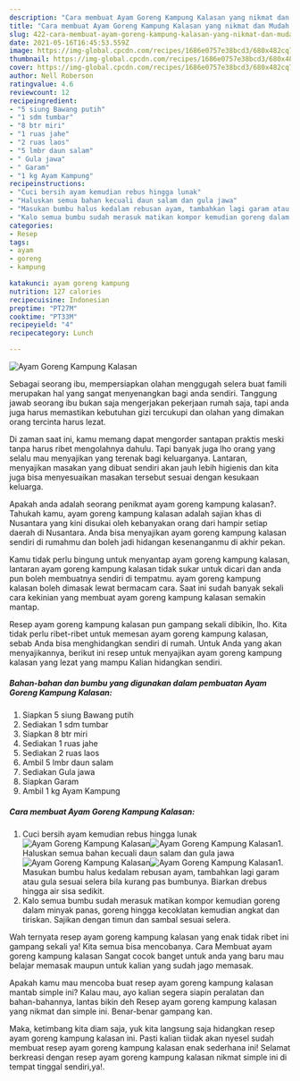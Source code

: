 ```yaml
---
description: "Cara membuat Ayam Goreng Kampung Kalasan yang nikmat dan Mudah Dibuat"
title: "Cara membuat Ayam Goreng Kampung Kalasan yang nikmat dan Mudah Dibuat"
slug: 422-cara-membuat-ayam-goreng-kampung-kalasan-yang-nikmat-dan-mudah-dibuat
date: 2021-05-16T16:45:53.559Z
image: https://img-global.cpcdn.com/recipes/1686e0757e38bcd3/680x482cq70/ayam-goreng-kampung-kalasan-foto-resep-utama.jpg
thumbnail: https://img-global.cpcdn.com/recipes/1686e0757e38bcd3/680x482cq70/ayam-goreng-kampung-kalasan-foto-resep-utama.jpg
cover: https://img-global.cpcdn.com/recipes/1686e0757e38bcd3/680x482cq70/ayam-goreng-kampung-kalasan-foto-resep-utama.jpg
author: Nell Roberson
ratingvalue: 4.6
reviewcount: 12
recipeingredient:
- "5 siung Bawang putih"
- "1 sdm tumbar"
- "8 btr miri"
- "1 ruas jahe"
- "2 ruas laos"
- "5 lmbr daun salam"
- " Gula jawa"
- " Garam"
- "1 kg Ayam Kampung"
recipeinstructions:
- "Cuci bersih ayam kemudian rebus hingga lunak"
- "Haluskan semua bahan kecuali daun salam dan gula jawa"
- "Masukan bumbu halus kedalam rebusan ayam, tambahkan lagi garam atau gula sesuai selera bila kurang pas bumbunya. Biarkan drebus hingga air sisa sedikit."
- "Kalo semua bumbu sudah merasuk matikan kompor kemudian goreng dalam minyak panas, goreng hingga kecoklatan kemudian angkat dan tiriskan. Sajikan dengan timun dan sambal sesuai selera."
categories:
- Resep
tags:
- ayam
- goreng
- kampung

katakunci: ayam goreng kampung 
nutrition: 127 calories
recipecuisine: Indonesian
preptime: "PT27M"
cooktime: "PT33M"
recipeyield: "4"
recipecategory: Lunch

---
```



![Ayam Goreng Kampung Kalasan](https://img-global.cpcdn.com/recipes/1686e0757e38bcd3/680x482cq70/ayam-goreng-kampung-kalasan-foto-resep-utama.jpg)

Sebagai seorang ibu, mempersiapkan olahan menggugah selera buat famili merupakan hal yang sangat menyenangkan bagi anda sendiri. Tanggung jawab seorang ibu bukan saja mengerjakan pekerjaan rumah saja, tapi anda juga harus memastikan kebutuhan gizi tercukupi dan olahan yang dimakan orang tercinta harus lezat.

Di zaman  saat ini, kamu memang dapat mengorder santapan praktis meski tanpa harus ribet mengolahnya dahulu. Tapi banyak juga lho orang yang selalu mau menyajikan yang terenak bagi keluarganya. Lantaran, menyajikan masakan yang dibuat sendiri akan jauh lebih higienis dan kita juga bisa menyesuaikan masakan tersebut sesuai dengan kesukaan keluarga. 



Apakah anda adalah seorang penikmat ayam goreng kampung kalasan?. Tahukah kamu, ayam goreng kampung kalasan adalah sajian khas di Nusantara yang kini disukai oleh kebanyakan orang dari hampir setiap daerah di Nusantara. Anda bisa menyajikan ayam goreng kampung kalasan sendiri di rumahmu dan boleh jadi hidangan kesenanganmu di akhir pekan.

Kamu tidak perlu bingung untuk menyantap ayam goreng kampung kalasan, lantaran ayam goreng kampung kalasan tidak sukar untuk dicari dan anda pun boleh membuatnya sendiri di tempatmu. ayam goreng kampung kalasan boleh dimasak lewat bermacam cara. Saat ini sudah banyak sekali cara kekinian yang membuat ayam goreng kampung kalasan semakin mantap.

Resep ayam goreng kampung kalasan pun gampang sekali dibikin, lho. Kita tidak perlu ribet-ribet untuk memesan ayam goreng kampung kalasan, sebab Anda bisa menghidangkan sendiri di rumah. Untuk Anda yang akan menyajikannya, berikut ini resep untuk menyajikan ayam goreng kampung kalasan yang lezat yang mampu Kalian hidangkan sendiri.

<!--inarticleads1-->

##### Bahan-bahan dan bumbu yang digunakan dalam pembuatan Ayam Goreng Kampung Kalasan:

1. Siapkan 5 siung Bawang putih
1. Sediakan 1 sdm tumbar
1. Siapkan 8 btr miri
1. Sediakan 1 ruas jahe
1. Sediakan 2 ruas laos
1. Ambil 5 lmbr daun salam
1. Sediakan  Gula jawa
1. Siapkan  Garam
1. Ambil 1 kg Ayam Kampung




<!--inarticleads2-->

##### Cara membuat Ayam Goreng Kampung Kalasan:

1. Cuci bersih ayam kemudian rebus hingga lunak
<img src="https://img-global.cpcdn.com/steps/cd44317ddfd28298/160x128cq70/ayam-goreng-kampung-kalasan-langkah-memasak-1-foto.jpg" alt="Ayam Goreng Kampung Kalasan"><img src="https://img-global.cpcdn.com/steps/4a4db7ccfb2e4dfd/160x128cq70/ayam-goreng-kampung-kalasan-langkah-memasak-1-foto.jpg" alt="Ayam Goreng Kampung Kalasan">1. Haluskan semua bahan kecuali daun salam dan gula jawa
<img src="https://img-global.cpcdn.com/steps/7a4cd51cf6062d8f/160x128cq70/ayam-goreng-kampung-kalasan-langkah-memasak-2-foto.jpg" alt="Ayam Goreng Kampung Kalasan"><img src="https://img-global.cpcdn.com/steps/4fea54f978dd70b0/160x128cq70/ayam-goreng-kampung-kalasan-langkah-memasak-2-foto.jpg" alt="Ayam Goreng Kampung Kalasan">1. Masukan bumbu halus kedalam rebusan ayam, tambahkan lagi garam atau gula sesuai selera bila kurang pas bumbunya. Biarkan drebus hingga air sisa sedikit.
1. Kalo semua bumbu sudah merasuk matikan kompor kemudian goreng dalam minyak panas, goreng hingga kecoklatan kemudian angkat dan tiriskan. Sajikan dengan timun dan sambal sesuai selera.




Wah ternyata resep ayam goreng kampung kalasan yang enak tidak ribet ini gampang sekali ya! Kita semua bisa mencobanya. Cara Membuat ayam goreng kampung kalasan Sangat cocok banget untuk anda yang baru mau belajar memasak maupun untuk kalian yang sudah jago memasak.

Apakah kamu mau mencoba buat resep ayam goreng kampung kalasan mantab simple ini? Kalau mau, ayo kalian segera siapin peralatan dan bahan-bahannya, lantas bikin deh Resep ayam goreng kampung kalasan yang nikmat dan simple ini. Benar-benar gampang kan. 

Maka, ketimbang kita diam saja, yuk kita langsung saja hidangkan resep ayam goreng kampung kalasan ini. Pasti kalian tiidak akan nyesel sudah membuat resep ayam goreng kampung kalasan enak sederhana ini! Selamat berkreasi dengan resep ayam goreng kampung kalasan nikmat simple ini di tempat tinggal sendiri,ya!.

